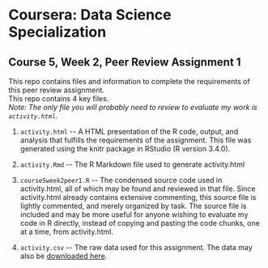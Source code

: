 # Coursera: Data Science Specialization
## Course 5, Week 2, Peer Review Assignment 1

This repo contains files and information to complete the requirements of this peer review assignment.  
This repo contains 4 key files.  
*Note: The only file you will probably need to review to evaluate my work is `activity.html`.* 

1. `activity.html`  -- A HTML presentation of the R code, output, and analysis that fulfills the requirements of the assignment. This file was generated using the knitr package in RStudio (R version 3.4.0). 

2. `activity.Rmd` -- The R Markdown file used to generate activity.html

2. `course5week2peer1.R` -- The condensed source code used in activity.html, all of which may be found and reviewed in that file. Since activity.html already contains extensive commenting, this source file is lightly commented, and merely organized by task. The source file is included and may be more useful for anyone wishing to evaluate my code in R directly, instead of copying and pasting the code chunks, one at a time, from activity.html.

3. `activity.csv` -- The raw data used for this assignment. The data may also be [downloaded here](https://d396qusza40orc.cloudfront.net/repdata%2Fdata%2Factivity.zip).

